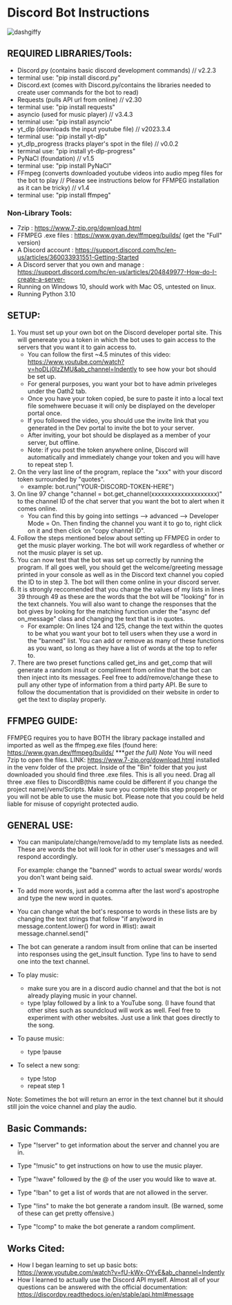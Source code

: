 # Discord Bot Instructions

![dashgiffy](https://github.com/N0Heart/DiscordB/blob/main/videoDemo.gif)

## REQUIRED LIBRARIES/Tools:

- Discord.py (contains basic discord development commands) // v2.2.3
- terminal use: "pip install discord.py"
- Discord.ext (comes with Discord.py/contains the libraries needed to create user commands for the bot to read)
- Requests (pulls API url from online) // v2.30
 - terminal use: "pip install requests"
- asyncio (used for music player) // v3.4.3
 - terminal use:	"pip install asyncio"
- yt_dlp (downloads the input youtube file) // v2023.3.4
 - terminal use:	"pip install yt-dlp"
- yt_dlp_progress (tracks player's spot in the file) // v0.0.2
 - terminal use:	"pip install yt-dlp-progress"
- PyNaCl (foundation) // v1.5
 - terminal use:	"pip install PyNaCl"
- FFmpeg (converts downloaded youtube videos into audio mpeg files for the bot to play // Please see instructions below for FFMPEG installation as it can be tricky) // v1.4
 - terminal use:	"pip install ffmpeg"
### Non-Library Tools:
- 7zip : https://www.7-zip.org/download.html 
- FFMPEG .exe files : https://www.gyan.dev/ffmpeg/builds/ (get the "Full" version)
- A Discord account : https://support.discord.com/hc/en-us/articles/360033931551-Getting-Started
- A Discord server that you own and manage : https://support.discord.com/hc/en-us/articles/204849977-How-do-I-create-a-server-
- Running on Windows 10, should work with Mac OS, untested on linux.
- Running Python 3.10


## SETUP:

1) You must set up your own bot on the Discord developer portal site. This will genereate you a token in which the bot uses to gain access to the servers that you want it to gain access to. 
 	- You can follow the first ~4.5 minutes of this video: https://www.youtube.com/watch?v=hoDLj0IzZMU&ab_channel=Indently to see how your bot should be set up. 
 	- For general purposes, you want your bot to have admin priveleges under the Oath2 tab. 
	- Once you have your token copied, be sure to paste it into a local text file somehwere becuase it will only be displayed on the developer portal once. 
	- If you followed the video, you should use the invite link that you generated in the Dev portal to invite the bot to your server.
	- After inviting, your bot should be displayed as a member of your server, but offline. 
	- Note: if you post the token anywhere online, Discord will automatically and immediately change your token and you will have to repeat step 1.
2) On the very last line of the program, replace the "xxx" with your discord token surrounded by "quotes".
	- example: bot.run("YOUR-DISCORD-TOKEN-HERE")
3) On line 97 change "channel = bot.get_channel(xxxxxxxxxxxxxxxxxxxx)" to the channel ID of the chat server that you want the bot to alert when it comes online. 
 	- You can find this by going into settings --> advanced --> Developer Mode = On. Then finding the channel you want it to go to, right click on it and then click on "copy channel ID". 
5) Follow the steps mentioned below about setting up FFMPEG in order to get the music player working. The bot will work regardless of whether or not the music player is set up.
6) You can now test that the bot was set up correctly by running the program. If all goes well, you should get the welcome/greeting message printed in your console as well as in the Discord text channel you copied the ID
to in step 3. The bot will then come online in your discord server. 
7) It is strongly reccomended that you change the values of my lists in lines 39 through 49 as these are the words that the bot will be "looking" for in the text channels. You will also want to change the 
responses that the bot gives by looking for the matching function under the "async def on_message" class and changing the text that is in quotes.
	- For example:
		On lines 124 and 125, change the text within the quotes to be what you want your bot to tell users when they use a word in the "banned" list. You can add or remove as many of these functions as you want, so long as they have a list of words at the top to refer to.
8) There are two preset functions called get_ins and get_comp that will generate a random insult or compliment from online that the bot can then inject into its messages. Feel free to add/remove/change these to pull any other type of information from a third party API. Be sure to follow the documentation that is providided on their website in order to get the text to display properly.

## FFMPEG GUIDE:

FFMPEG requires you to have BOTH the library package installed and imported as well as the ffmpeg.exe files (found here: https://www.gyan.dev/ffmpeg/builds/ ****get the full) Note* You will need 7zip to open the files.
LINK: https://www.7-zip.org/download.html 
installed in the venv folder of the project. 
Inside of the "Bin" folder that you just downloaded you should find three .exe files. This is all you need. Drag all three .exe files to 
DiscordB(this name could be different if you change the project name)/venv/Scripts. Make sure you complete this step properly or you will not be able to use the music bot. Please note that you could be held liable for misuse of copyright protected audio.  


## GENERAL USE:

- You can manipulate/change/remove/add to my template lists as needed. These are words the bot will look for in other user's messages and will respond accordingly.
	
	For example: change the "banned" words to actual swear words/ words you don't want being said. 

- To add more words, just add a comma after the last word's apostrophe and type the new word in quotes.

- You can change what the bot's response to words in these lists are by changing the text strings that follow "if any(word in message.content.lower() for word in #list):
        await message.channel.send(" 

- The bot can generate a random insult from online that can be inserted into responses using the get_insult function. Type !ins to have to send one into the text channel.

- To play music:
	- make sure you are in a discord audio channel and that the bot is not already playing music in your channel.
	- type !play followed by a link to a YouTube song. (I have found that other sites such as soundcloud will work as well. Feel free to experiment with other websites. Just use a link that goes directly
	to the song.

- To pause music:
	- type !pause

- To select a new song:
	- type !stop
	- repeat step 1

Note: Sometimes the bot will return an error in the text channel but it should still join the voice channel and play the audio.

## Basic Commands:

- Type "!server" to get information about the server and channel you are in.

- Type "!music" to get instructions on how to use the music player.

- Type "!wave" followed by the @ of the user you would like to wave at.

- Type "!ban" to get a list of words that are not allowed in the server.

- Type "!ins" to make the bot generate a random insult. (Be warned, some of these can get pretty offensive.)

- Type "!comp" to make the bot generate a random compliment.

## Works Cited:
- How I began learning to set up basic bots: https://www.youtube.com/watch?v=fU-kWx-OYvE&ab_channel=Indently
- How I learned to actually use the Discord API myself. Almost all of your questions can be answered with the official documentation: https://discordpy.readthedocs.io/en/stable/api.html#message


